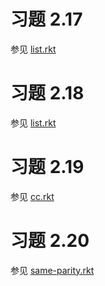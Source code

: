 # 习题 2.17 

参见 [list.rkt](./list.rkt) 

# 习题 2.18

参见 [list.rkt](./list.rkt) 

# 习题 2.19 

参见 [cc.rkt](./cc.rkt) 

# 习题 2.20 

参见 [same-parity.rkt](./same-parity.rkt)
